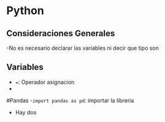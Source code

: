 # Python

## Consideraciones Generales
-No es necesario declarar las variables ni decir que tipo son

## Variables
- `=`: Operador asignacion
-

#Pandas
-`import pandas as pd`: importar la libreria
- Hay dos
